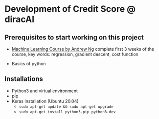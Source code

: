 # Development of Credit Score @ diracAI


## Prerequisites to start working on this project

  - [Machine Learning Course by Andrew Ng](https://www.coursera.org/learn/machine-learning)
     complete first 3 weeks of the course, key words: regression, gradient descent, cost function

  - Basics of python


## Installations
   - Python3 and virtual environment
   - pip   
   - Keras Installation (Ubuntu 20.04)
     - `sudo apt-get update && sudo apt-get upgrade`
     - `sudo apt-get install python3-pip python3-dev`




